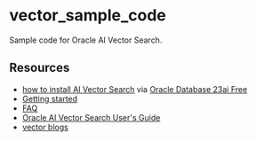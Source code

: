 # vector_sample_code
Sample code for Oracle AI Vector Search.

## Resources
- [how to install AI Vector Search](Installation/Oracle%20Database%2023ai%20Free) via [Oracle Database 23ai Free](https://www.oracle.com/database/free/get-started/)
- [Getting started](Overview%20of%20AI%20Vector%20Search/README.md)
- [FAQ](FAQ/faq.md)
- [Oracle AI Vector Search User's Guide](https://docs.oracle.com/en/database/oracle/oracle-database/23/vecse/index.html)
- [vector blogs](https://blogs.oracle.com/database/post/oracle-announces-general-availability-of-ai-vector-search-in-oracle-database-23ai)
